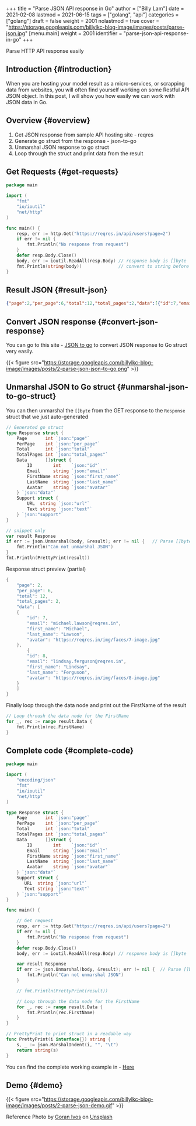 +++
title = "Parse JSON API response in Go"
author = ["Billy Lam"]
date = 2021-02-08
lastmod = 2021-06-15
tags = ["golang", "api"]
categories = ["golang"]
draft = false
weight = 2001
nolastmod = true
cover = "https://storage.googleapis.com/billylkc-blog-image/images/posts/parse-json.jpg"
[menu.main]
  weight = 2001
  identifier = "parse-json-api-response-in-go"
+++

Parse HTTP API response easily

<!--more-->


## Introduction {#introduction}

When you are hosting your model result as a micro-services, or scrapping data from websites, you will often find yourself working on some Restful API JSON object. In this post, I will show you how easily we can work with JSON data in Go.


## Overview {#overview}

1.  Get JSON response from sample API hosting site - reqres
2.  Generate go struct from the response - json-to-go
3.  Unmarshal JSON response to go struct
4.  Loop through the struct and print data from the result


## Get Requests {#get-requests}

```go
package main

import (
    "fmt"
    "io/ioutil"
    "net/http"
)

func main() {
    resp, err := http.Get("https://reqres.in/api/users?page=2")
    if err != nil {
	    fmt.Println("No response from request")
    }
    defer resp.Body.Close()
    body, err := ioutil.ReadAll(resp.Body) // response body is []byte
    fmt.Println(string(body))              // convert to string before print
}
```


## Result JSON {#result-json}

```json
{"page":2,"per_page":6,"total":12,"total_pages":2,"data":[{"id":7,"email":"michael.lawson@reqres.in","first_name":"Michael","last_name":"Lawson","avatar":"https://reqres.in/img/faces/7-image.jpg"},{"id":8,"email":"lindsay.ferguson@reqres.in","first_name":"Lindsay","last_name":"Ferguson","avatar":"https://reqres.in/img/faces/8-image.jpg"},{"id":9,"email":"tobias.funke@reqres.in","first_name":"Tobias","last_name":"Funke","avatar":"https://reqres.in/img/faces/9-image.jpg"},{"id":10,"email":"byron.fields@reqres.in","first_name":"Byron","last_name":"Fields","avatar":"https://reqres.in/img/faces/10-image.jpg"},{"id":11,"email":"george.edwards@reqres.in","first_name":"George","last_name":"Edwards","avatar":"https://reqres.in/img/faces/11-image.jpg"},{"id":12,"email":"rachel.howell@reqres.in","first_name":"Rachel","last_name":"Howell","avatar":"https://reqres.in/img/faces/12-image.jpg"}],"support":{"url":"https://reqres.in/#support-heading","text":"To keep ReqRes free, contributions towards server costs are appreciated!"}}
```


## Convert JSON response {#convert-json-response}

You can go to this site - [JSON to go](https://mholt.github.io/json-to-go/) to convert JSON response to Go struct very easily.

{{< figure src="https://storage.googleapis.com/billylkc-blog-image/images/posts/2-parse-json-json-to-go.png" >}}


## Unmarshal JSON to Go struct {#unmarshal-json-to-go-struct}

You can then unmarshal the `[]byte` from the GET response to the `Response` struct that we just auto-generated

```go
// Generated go struct
type Response struct {
    Page       int `json:"page"`
    PerPage    int `json:"per_page"`
    Total      int `json:"total"`
    TotalPages int `json:"total_pages"`
    Data       []struct {
	    ID        int    `json:"id"`
	    Email     string `json:"email"`
	    FirstName string `json:"first_name"`
	    LastName  string `json:"last_name"`
	    Avatar    string `json:"avatar"`
    } `json:"data"`
    Support struct {
	    URL  string `json:"url"`
	    Text string `json:"text"`
    } `json:"support"`
}

// snippet only
var result Response
if err := json.Unmarshal(body, &result); err != nil {   // Parse []byte to go struct pointer
	fmt.Println("Can not unmarshal JSON")
}
fmt.Println(PrettyPrint(result))
```

Response struct preview (partial)

```go
{
    "page": 2,
    "per_page": 6,
    "total": 12,
    "total_pages": 2,
    "data": [
	{
	    "id": 7,
		"email": "michael.lawson@reqres.in",
		"first_name": "Michael",
		"last_name": "Lawson",
		"avatar": "https://reqres.in/img/faces/7-image.jpg"
	},
	    {
	    "id": 8,
		"email": "lindsay.ferguson@reqres.in",
		"first_name": "Lindsay",
		"last_name": "Ferguson",
		"avatar": "https://reqres.in/img/faces/8-image.jpg"
	}
    ]
}
```

Finally loop through the data node and print out the FirstName of the result

```go
// Loop throush the data node for the FirstName
for _, rec := range result.Data {
    fmt.Println(rec.FirstName)
}
```


## Complete code {#complete-code}

```go
package main

import (
    "encoding/json"
    "fmt"
    "io/ioutil"
    "net/http"
)

type Response struct {
    Page       int `json:"page"`
    PerPage    int `json:"per_page"`
    Total      int `json:"total"`
    TotalPages int `json:"total_pages"`
    Data       []struct {
	    ID        int    `json:"id"`
	    Email     string `json:"email"`
	    FirstName string `json:"first_name"`
	    LastName  string `json:"last_name"`
	    Avatar    string `json:"avatar"`
    } `json:"data"`
    Support struct {
	   URL  string `json:"url"`
	   Text string `json:"text"`
    } `json:"support"`
}

func main() {

    // Get request
    resp, err := http.Get("https://reqres.in/api/users?page=2")
    if err != nil {
	    fmt.Println("No response from request")
    }
    defer resp.Body.Close()
    body, err := ioutil.ReadAll(resp.Body) // response body is []byte

    var result Response
    if err := json.Unmarshal(body, &result); err != nil {  // Parse []byte to the go struct pointer
	    fmt.Println("Can not unmarshal JSON")
    }

    // fmt.Println(PrettyPrint(result))

    // Loop through the data node for the FirstName
    for _, rec := range result.Data {
	    fmt.Println(rec.FirstName)
    }
}

// PrettyPrint to print struct in a readable way
func PrettyPrint(i interface{}) string {
    s, _ := json.MarshalIndent(i, "", "\t")
    return string(s)
}
```

You can find the complete working example in - [Here](https://github.com/billylkc/blogposts/blob/1%5Fjson%5Fapi/main.go)


## Demo {#demo}

{{< figure src="https://storage.googleapis.com/billylkc-blog-image/images/posts/2-parse-json-demo.gif" >}}

Reference Photo by [Goran Ivos](<https://unsplash.com/@goran%5Fivos?utm%5Fsource=unsplash&utm%5Fmedium=referral&utm%5Fcontent=creditCopyText>) on [Unsplash](<https://unsplash.com/s/photos/programming?utm%5Fsource=unsplash&utm%5Fmedium=referral&utm%5Fcontent=creditCopyText>)
